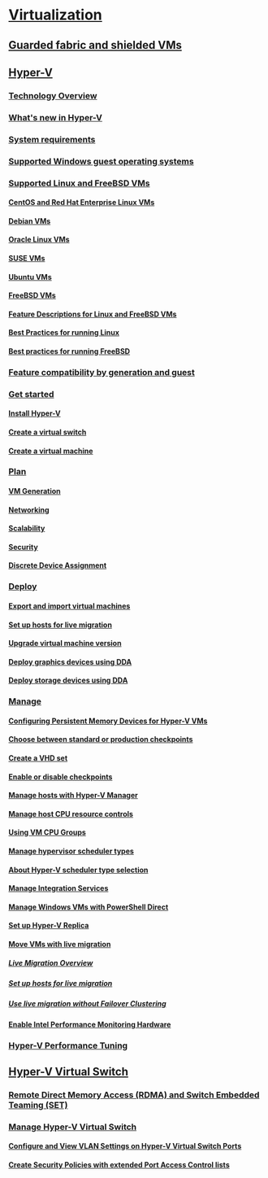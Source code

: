 # [Virtualization](virtualization.md)

## [Guarded fabric and shielded VMs](../security/guarded-fabric-shielded-vm/guarded-fabric-and-shielded-vms-top-node.md)

## [Hyper-V](hyper-v/Hyper-V-on-Windows-Server.md)
### [Technology Overview](hyper-v/Hyper-V-Technology-Overview.md)
### [What's new in Hyper-V](hyper-v/What-s-new-in-Hyper-V-on-Windows.md)
### [System requirements](hyper-v/System-requirements-for-Hyper-V-on-Windows.md)
### [Supported Windows guest operating systems](hyper-v/Supported-Windows-guest-operating-systems-for-Hyper-V-on-Windows.md)
### [Supported Linux and FreeBSD VMs](hyper-v/Supported-Linux-and-FreeBSD-virtual-machines-for-Hyper-V-on-Windows.md)
#### [CentOS and Red Hat Enterprise Linux VMs](hyper-v/Supported-CentOS-and-Red-Hat-Enterprise-Linux-virtual-machines-on-Hyper-V.md)
#### [Debian VMs](hyper-v/Supported-Debian-virtual-machines-on-Hyper-V.md)
#### [Oracle Linux VMs](hyper-v/Supported-Oracle-Linux-virtual-machines-on-Hyper-V.md)
#### [SUSE VMs](hyper-v/Supported-SUSE-virtual-machines-on-Hyper-V.md)
#### [Ubuntu VMs](hyper-v/Supported-Ubuntu-virtual-machines-on-Hyper-V.md)
#### [FreeBSD VMs](hyper-v/Supported-FreeBSD-virtual-machines-on-Hyper-V.md)
#### [Feature Descriptions for Linux and FreeBSD VMs](hyper-v/Feature-Descriptions-for-Linux-and-FreeBSD-virtual-machines-on-Hyper-V.md)
#### [Best Practices for running Linux](hyper-v/Best-Practices-for-running-Linux-on-Hyper-V.md)
#### [Best practices for running FreeBSD](hyper-v/Best-practices-for-running-FreeBSD-on-Hyper-V.md)
### [Feature compatibility by generation and guest](hyper-v/Hyper-V-feature-compatibility-by-generation-and-guest.md)
### [Get started](hyper-v/get-started/Get-started-with-Hyper-V-on-Windows.md)
#### [Install Hyper-V](hyper-v/get-started/Install-the-Hyper-V-role-on-Windows-Server.md)
#### [Create a virtual switch](hyper-v/get-started/create-a-virtual-switch-for-Hyper-V-virtual-machines.md)
#### [Create a virtual machine](hyper-v/get-started/create-a-virtual-machine-in-Hyper-V.md)
### [Plan](hyper-v/plan/Plan-Hyper-V-on-Windows-Server.md)
#### [VM Generation](hyper-v/plan/Should-I-create-a-generation-1-or-2-virtual-machine-in-Hyper-V.md)
#### [Networking](hyper-v/plan/plan-hyper-v-networking-in-windows-server.md)
#### [Scalability](hyper-v/plan/plan-hyper-v-scalability-in-windows-server.md)
#### [Security](hyper-v/plan/plan-hyper-v-security-in-windows-server.md)
#### [Discrete Device Assignment](hyper-v/plan/plan-for-deploying-devices-using-discrete-device-assignment.md)
### [Deploy](hyper-v/deploy/Deploy-Hyper-V-on-Windows-Server.md)
#### [Export and import virtual machines](hyper-v/deploy/Export-and-import-virtual-machines.md)
#### [Set up hosts for live migration](hyper-v/deploy/Set-up-hosts-for-live-migration-without-Failover-Clustering.md)
#### [Upgrade virtual machine version](hyper-v/deploy/Upgrade-virtual-machine-version-in-Hyper-V-on-Windows-or-Windows-Server.md)
#### [Deploy graphics devices using DDA](hyper-v/deploy/deploying-graphics-devices-using-dda.md)
#### [Deploy storage devices using DDA](hyper-v/deploy/deploying-storage-devices-using-dda.md)
### [Manage](hyper-v/manage/Manage-Hyper-V-on-Windows-Server.md)
#### [Configuring Persistent Memory Devices for Hyper-V VMs](hyper-v/manage/persistent-memory-cmdlets.md)
#### [Choose between standard or production checkpoints](hyper-v/manage/Choose-between-standard-or-production-checkpoints-in-Hyper-V.md)
#### [Create a VHD set](hyper-v/manage/Create-VHDSet-file.md)
#### [Enable or disable checkpoints](hyper-v/manage/Enable-or-disable-checkpoints-in-Hyper-V.md)
#### [Manage hosts with Hyper-V Manager](hyper-v/manage/Remotely-manage-Hyper-V-hosts.md)
#### [Manage host CPU resource controls](hyper-v/manage/manage-hyper-v-minroot-2016.md)
#### [Using VM CPU Groups](hyper-v/manage/manage-hyper-v-cpugroups.md)
#### [Manage hypervisor scheduler types](hyper-v/manage/manage-hyper-v-scheduler-types.md)
#### [About Hyper-V scheduler type selection](hyper-v/manage/about-hyper-v-scheduler-type-selection.md)
#### [Manage Integration Services](hyper-v/manage/Manage-Hyper-V-integration-services.md)
#### [Manage Windows VMs with PowerShell Direct](hyper-v/manage/Manage-Windows-virtual-machines-with-powershell-direct.md)
#### [Set up Hyper-V Replica](hyper-v/manage/Set-up-Hyper-V-Replica.md) 
#### [Move VMs with live migration](hyper-v/manage/Live-migration-overview.md) 
##### [Live Migration Overview](hyper-v/manage/Live-migration-overview.md) 
##### [Set up hosts for live migration](hyper-v/deploy/Set-up-hosts-for-live-migration-without-Failover-Clustering.md) 
##### [Use live migration without Failover Clustering](hyper-v/manage/Use-live-migration-without-Failover-Clustering-to-move-a-virtual-machine.md)
#### [Enable Intel Performance Monitoring Hardware](hyper-v/manage/Performance-Monitoring-Hardware.md)

### [Hyper-V Performance Tuning](../administration/performance-tuning/role/hyper-v-server/index.md)
## [Hyper-V Virtual Switch](hyper-v-virtual-switch/Hyper-V-Virtual-Switch.md)
### [Remote Direct Memory Access (RDMA) and Switch Embedded Teaming (SET)](hyper-v-virtual-switch/rdMA-and-Switch-Embedded-Teaming.md)
### [Manage Hyper-V Virtual Switch](hyper-v-virtual-switch/Manage-Hyper-V-Virtual-Switch.md)
#### [Configure and View VLAN Settings on Hyper-V Virtual Switch Ports](hyper-v-virtual-switch/Configure-and-View-VLAN-Settings-on-Hyper-V-Virtual-Switch-Ports.md)
#### [Create Security Policies with extended Port Access Control lists](hyper-v-virtual-switch/create-Security-Policies-with-extended-Port-Access-Control-lists.md)
